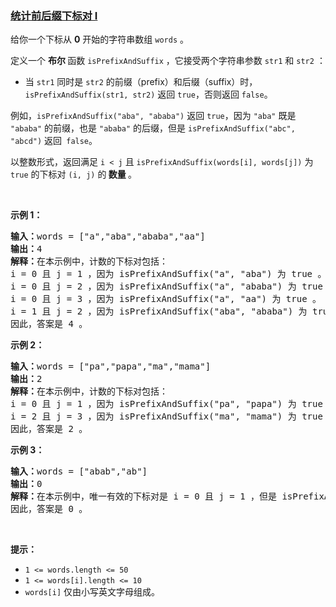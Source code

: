 ### [统计前后缀下标对 I](https://leetcode-cn.com/problems/count-prefix-and-suffix-pairs-i)

<p>给你一个下标从 <strong>0</strong> 开始的字符串数组 <code>words</code> 。</p>

<p>定义一个 <strong>布尔 </strong>函数 <code>isPrefixAndSuffix</code> ，它接受两个字符串参数 <code>str1</code> 和 <code>str2</code> ：</p>

<ul>
	<li>当 <code>str1</code> 同时是 <code>str2</code> 的前缀（<span data-keyword="string-prefix">prefix</span>）和后缀（<span data-keyword="string-suffix">suffix</span>）时，<code>isPrefixAndSuffix(str1, str2)</code> 返回 <code>true</code>，否则返回 <code>false</code>。</li>
</ul>

<p>例如，<code>isPrefixAndSuffix("aba", "ababa")</code> 返回 <code>true</code>，因为 <code>"aba"</code> 既是 <code>"ababa"</code> 的前缀，也是 <code>"ababa"</code> 的后缀，但是 <code>isPrefixAndSuffix("abc", "abcd")</code> 返回<code> false</code>。</p>

<p>以整数形式，返回满足 <code>i &lt; j</code> 且 <code>isPrefixAndSuffix(words[i], words[j])</code> 为 <code>true</code> 的下标对 <code>(i, j)</code> 的<strong> 数量 </strong>。</p>

<p>&nbsp;</p>

<p><strong class="example">示例 1：</strong></p>

<pre>
<strong>输入：</strong>words = ["a","aba","ababa","aa"]
<strong>输出：</strong>4
<strong>解释：</strong>在本示例中，计数的下标对包括：
i = 0 且 j = 1 ，因为 isPrefixAndSuffix("a", "aba") 为 true 。
i = 0 且 j = 2 ，因为 isPrefixAndSuffix("a", "ababa") 为 true 。
i = 0 且 j = 3 ，因为 isPrefixAndSuffix("a", "aa") 为 true 。
i = 1 且 j = 2 ，因为 isPrefixAndSuffix("aba", "ababa") 为 true 。
因此，答案是 4 。</pre>

<p><strong class="example">示例 2：</strong></p>

<pre>
<strong>输入：</strong>words = ["pa","papa","ma","mama"]
<strong>输出：</strong>2
<strong>解释：</strong>在本示例中，计数的下标对包括：
i = 0 且 j = 1 ，因为 isPrefixAndSuffix("pa", "papa") 为 true 。
i = 2 且 j = 3 ，因为 isPrefixAndSuffix("ma", "mama") 为 true 。
因此，答案是 2 。</pre>

<p><strong class="example">示例 3：</strong></p>

<pre>
<strong>输入：</strong>words = ["abab","ab"]
<strong>输出：</strong>0
<strong>解释：</strong>在本示例中，唯一有效的下标对是 i = 0 且 j = 1 ，但是 isPrefixAndSuffix("abab", "ab") 为 false 。
因此，答案是 0 。</pre>

<p>&nbsp;</p>

<p><strong>提示：</strong></p>

<ul>
	<li><code>1 &lt;= words.length &lt;= 50</code></li>
	<li><code>1 &lt;= words[i].length &lt;= 10</code></li>
	<li><code>words[i]</code> 仅由小写英文字母组成。</li>
</ul>
